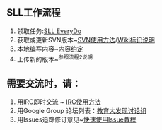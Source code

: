 ## SLL工作流程 ##

  1. 领取任务:[SLL EveryDo](http://sociallearnlab.everydo.com/)
  1. 获取或更新SVN版本~[SVN使用方法](http://code.google.com/p/sociallearnlab/wiki/UsageSVN)/[Wiki标记说明](http://code.google.com/p/support/wiki/WikiSyntax)
  1. 本地编写内容~[内容约定](http://code.google.com/p/sociallearnlab/wiki/UsageDocName)
  1. 上传新的版本~<sup>参照流程2说明</sup>

## 需要交流时，请： ##

  1. 用IRC即时交流 ~ [IRC使用方法](http://code.google.com/p/sociallearnlab/wiki/UsageIRC)
  1. 用Google Group 论坛列表：[教育大发现讨论组](http://groups.google.com/group/sociallearnlab)
  1. 用Issues追踪修订意见~[快速使用Issue教程](http://code.google.com/p/sociallearnlab/wiki/UsageIssue)